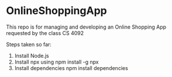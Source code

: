 # OnlineShoppingApp
This repo is for managing and developing an Online Shopping App requested by the class CS 4092


Steps taken so far:
1. Install Node.js
2. Install npx using npm install -g npx
3. Install dependencies npm install dependencies